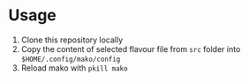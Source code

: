 # Usage

1. Clone this repository locally
2. Copy the content of selected flavour file from `src` folder into `$HOME/.config/mako/config`
3. Reload mako with `pkill mako`

